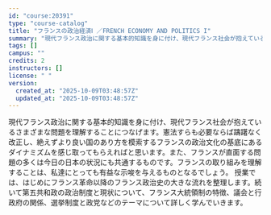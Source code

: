 ```yaml
---
id: "course:20391"
type: "course-catalog"
title: "フランスの政治経済Ⅰ ／FRENCH ECONOMY AND POLITICS I"
summary: "現代フランス政治に関する基本的知識を身に付け、現代フランス社会が抱えているさまざまな問題を理解することにつなげます。憲法すらも必要ならば躊躇なく改正し、絶えずより良い国のあり方を模索するフランスの政治文化の基底にあるダイナミズムを感じ取って…"
tags: []
campus: ""
credits: 2
instructors: []
license: " "
version:
  created_at: "2025-10-09T03:48:57Z"
  updated_at: "2025-10-09T03:48:57Z"
---
```


現代フランス政治に関する基本的知識を身に付け、現代フランス社会が抱えているさまざまな問題を理解することにつなげます。憲法すらも必要ならば躊躇なく改正し、絶えずより良い国のあり方を模索するフランスの政治文化の基底にあるダイナミズムを感じ取ってもらえればと思います。また、フランスが直面する問題の多くは今日の日本の状況にも共通するものです。フランスの取り組みを理解することは、私達にとっても有益な示唆を与えるものとなるでしょう。 授業では、はじめにフランス革命以降のフランス政治史の大きな流れを整理します。続いて第五共和政の政治制度と現状について、フランス大統領制の特徴、議会と行政府の関係、選挙制度と政党などのテーマについて詳しく学んでいきます。
